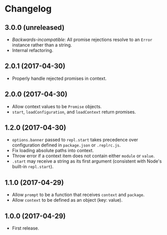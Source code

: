 # Changelog

## 3.0.0 (unreleased)

* *Backwards-incompatible*: All promise rejections resolve to an `Error`
instance rather than a string.
* Internal refactoring.

## 2.0.1 (2017-04-30)

* Properly handle rejected promises in context.

## 2.0.0 (2017-04-30)

* Allow context values to be `Promise` objects.
* `start`, `loadConfiguration`, and `loadContext` return promises.

## 1.2.0 (2017-04-30)

* `options.banner` passed to `repl.start` takes precedence over configuration defined in `package.json` or `.replrc.js`.
* Fix loading absolute paths into context.
* Throw error if a context item does not contain either `module` or `value`.
* `.start` may receive a string as its first argument (consistent with Node's built-in `repl.start`).

## 1.1.0 (2017-04-29)

* Allow `prompt` to be a function that receives `context` and `package`.
* Allow `context` to be defined as an object (key: value).

## 1.0.0 (2017-04-29)

* First release.

